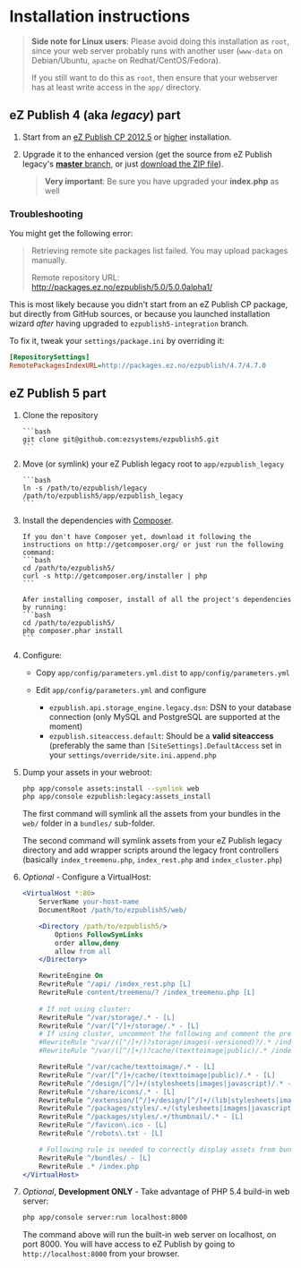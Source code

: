 # Installation instructions

> **Side note for Linux users**: Please avoid doing this installation as `root`, since your web server probably runs with another user 
(`www-data` on Debian/Ubuntu, `apache` on Redhat/CentOS/Fedora).
> 
> If you still want to do this as `root`, then ensure that your webserver has at least write access in the `app/` directory.

## eZ Publish 4 (aka *legacy*) part
1. Start from an [eZ Publish CP 2012.5](http://share.ez.no/downloads/downloads/ez-publish-community-project-2012.5) or [higher](http://share.ez.no/downloads/downloads) installation.

2. Upgrade it to the enhanced version 
   (get the source from eZ Publish legacy's [**master** branch](https://github.com/ezsystems/ezpublish/tree/master), 
   or just [download the ZIP file](https://github.com/ezsystems/ezpublish/zipball/master)). 

   > **Very important**: Be sure you have upgraded your **index.php** as well


### Troubleshooting
You might get the following error:
> Retrieving remote site packages list failed. You may upload packages manually.
>
> Remote repository URL: http://packages.ez.no/ezpublish/5.0/5.0.0alpha1/

This is most likely because you didn't start from an eZ Publish CP package, but directly from GitHub sources,
or because you launched installation wizard *after* having upgraded to `ezpublish5-integration` branch.

To fix it, tweak your `settings/package.ini` by overriding it:

```ini
[RepositorySettings]
RemotePackagesIndexURL=http://packages.ez.no/ezpublish/4.7/4.7.0
```

## eZ Publish 5 part
1. Clone the repository

       ```bash
       git clone git@github.com:ezsystems/ezpublish5.git
       ```
       
2. Move (or symlink) your eZ Publish legacy root to `app/ezpublish_legacy`

       ```bash
       ln -s /path/to/ezpublish/legacy /path/to/ezpublish5/app/ezpublish_legacy
       ```

3. Install the dependencies with [Composer](http://getcomposer.org).

       If you don't have Composer yet, download it following the instructions on http://getcomposer.org/ or just run the following command:
       ```bash
       cd /path/to/ezpublish5/
       curl -s http://getcomposer.org/installer | php
       ```

       Afer installing composer, install of all the project's dependencies by running:
       ```bash
       cd /path/to/ezpublish5/
       php composer.phar install
       ```

5. Configure:
    * Copy `app/config/parameters.yml.dist` to `app/config/parameters.yml`
    * Edit `app/config/parameters.yml` and configure

         * `ezpublish.api.storage_engine.legacy.dsn`: DSN to your database connection (only MySQL and PostgreSQL are supported at the moment)
         * `ezpublish.siteaccess.default`: Should be a **valid siteaccess** (preferably the same than `[SiteSettings].DefaultAccess` set in your `settings/override/site.ini.append.php`

6. Dump your assets in your webroot:

    ```bash
    php app/console assets:install --symlink web
    php app/console ezpublish:legacy:assets_install
    ```
    The first command will symlink all the assets from your bundles in the `web/` folder in a `bundles/` sub-folder.

    The second command will symlink assets from your eZ Publish legacy directory and add wrapper scripts around the legacy front controllers
    (basically `index_treemenu.php`, `index_rest.php` and `index_cluster.php`)

7. *Optional* - Configure a VirtualHost:

    ```apache
    <VirtualHost *:80>
        ServerName your-host-name
        DocumentRoot /path/to/ezpublish5/web/

        <Directory /path/to/ezpublish5/>
            Options FollowSymLinks
            order allow,deny
            allow from all
        </Directory>

        RewriteEngine On
        RewriteRule ^/api/ /index_rest.php [L]
        RewriteRule content/treemenu/? /index_treemenu.php [L]
        
        # If not using cluster:
        RewriteRule ^/var/storage/.* - [L]
        RewriteRule ^/var/[^/]+/storage/.* - [L]
        # If using cluster, uncomment the following and comment the previous ones
        #RewriteRule ^/var/([^/]+/)?storage/images(-versioned)?/.* /index_cluster.php [L]
        #RewriteRule ^/var/([^/]+/)?cache/(texttoimage|public)/.* /index_cluster.php [L]

        RewriteRule ^/var/cache/texttoimage/.* - [L]
        RewriteRule ^/var/[^/]+/cache/(texttoimage|public)/.* - [L]
        RewriteRule ^/design/[^/]+/(stylesheets|images|javascript)/.* - [L]
        RewriteRule ^/share/icons/.* - [L]
        RewriteRule ^/extension/[^/]+/design/[^/]+/(lib|stylesheets|images|javascripts?)/.* - [L]
        RewriteRule ^/packages/styles/.+/(stylesheets|images|javascript)/[^/]+/.* - [L]
        RewriteRule ^/packages/styles/.+/thumbnail/.* - [L]
        RewriteRule ^/favicon\.ico - [L]
        RewriteRule ^/robots\.txt - [L]

        # Following rule is needed to correctly display assets from bundles
        RewriteRule ^/bundles/ - [L]
        RewriteRule .* /index.php
    </VirtualHost>
    ```
7. *Optional*, **Development ONLY** - Take advantage of PHP 5.4 build-in web server:

    ```bash
    php app/console server:run localhost:8000
    ```
    The command above will run the built-in web server on localhost, on port 8000.
    You will have access to eZ Publish by going to `http://localhost:8000` from your browser.
